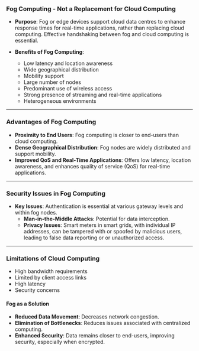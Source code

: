 ### Fog Computing - Not a Replacement for Cloud Computing

- **Purpose**: Fog or edge devices support cloud data centres to enhance response times for real-time applications, rather than replacing cloud computing. Effective handshaking between fog and cloud computing is essential.

- **Benefits of Fog Computing**:
  - Low latency and location awareness
  - Wide geographical distribution
  - Mobility support
  - Large number of nodes
  - Predominant use of wireless access
  - Strong presence of streaming and real-time applications
  - Heterogeneous environments

---

### Advantages of Fog Computing

- **Proximity to End Users**: Fog computing is closer to end-users than cloud computing.
- **Dense Geographical Distribution**: Fog nodes are widely distributed and support mobility.
- **Improved QoS and Real-Time Applications**: Offers low latency, location awareness, and enhances quality of service (QoS) for real-time applications.

---

### Security Issues in Fog Computing

- **Key Issues**: Authentication is essential at various gateway levels and within fog nodes.
  - **Man-in-the-Middle Attacks**: Potential for data interception.
  - **Privacy Issues**: Smart meters in smart grids, with individual IP addresses, can be tampered with or spoofed by malicious users, leading to false data reporting or or  unauthorized access.

---

### Limitations of Cloud Computing

- High bandwidth requirements
- Limited by client access links
- High latency
- Security concerns

#### Fog as a Solution

- **Reduced Data Movement**: Decreases network congestion.
- **Elimination of Bottlenecks**: Reduces issues associated with centralized computing.
- **Enhanced Security**: Data remains closer to end-users, improving security, especially when encrypted.